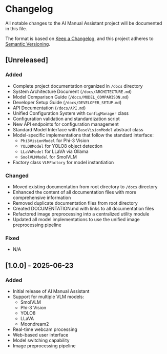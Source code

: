 # Changelog

All notable changes to the AI Manual Assistant project will be documented in this file.

The format is based on [Keep a Changelog](https://keepachangelog.com/en/1.0.0/),
and this project adheres to [Semantic Versioning](https://semver.org/spec/v2.0.0.html).

## [Unreleased]

### Added
- Complete project documentation organized in `/docs` directory
- System Architecture Document (`/docs/ARCHITECTURE.md`)
- Model Comparison Guide (`/docs/MODEL_COMPARISON.md`)
- Developer Setup Guide (`/docs/DEVELOPER_SETUP.md`)
- API Documentation (`/docs/API.md`)
- Unified Configuration System with `ConfigManager` class
- Configuration validation and standardization script
- New API endpoints for configuration management
- Standard Model Interface with `BaseVisionModel` abstract class
- Model-specific implementations that follow the standard interface:
  - `Phi3VisionModel` for Phi-3 Vision
  - `YOLO8Model` for YOLO8 object detection
  - `LLaVAModel` for LLaVA via Ollama
  - `SmolVLMModel` for SmolVLM
- Factory class `VLMFactory` for model instantiation

### Changed
- Moved existing documentation from root directory to `/docs` directory
- Enhanced the content of all documentation files with more comprehensive information
- Removed duplicate documentation files from root directory
- Created DOCUMENTATION.md with links to all documentation files
- Refactored image preprocessing into a centralized utility module
- Updated all model implementations to use the unified image preprocessing pipeline

### Fixed
- N/A

## [1.0.0] - 2025-06-23

### Added
- Initial release of AI Manual Assistant
- Support for multiple VLM models:
  - SmolVLM
  - Phi-3 Vision
  - YOLO8
  - LLaVA
  - Moondream2
- Real-time webcam processing
- Web-based user interface
- Model switching capability
- Image preprocessing pipeline
